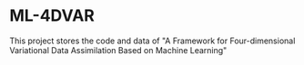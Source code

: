 # ML-4DVAR
This project stores the code and data of "A Framework for Four-dimensional Variational Data Assimilation Based on Machine Learning" 
